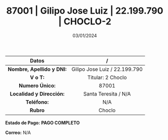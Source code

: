 ﻿---
title: 87001 | Gilipo Jose Luiz | 22.199.790 | CHOCLO-2
date: 03/01/2024
draft: false
tags: ['santa teresita', 'titular', 'choclo']
---

|          **Datos**          |  /  |
|:---------------------------:|:---:|
| **Nombre, Apellido y DNI:** | Gilipo Jose Luiz / 22.199.790 |
|          **V o T:**         | Titular: 2 Choclo |
|      **Numero Único:**      | 87001 |
|  **Localidad y Dirección:** | Santa Teresita / N/A |
|        **Teléfono:**        | N/A |
|          **Rubro**          | Choclo |

**Estado de Pago:** **PAGO COMPLETO**

**Correo:** N/A
